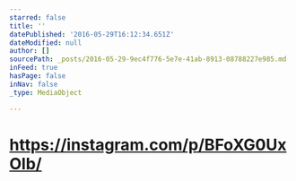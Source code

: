 ```yaml
---
starred: false
title: ''
datePublished: '2016-05-29T16:12:34.651Z'
dateModified: null
author: []
sourcePath: _posts/2016-05-29-9ec4f776-5e7e-41ab-8913-08788227e985.md
inFeed: true
hasPage: false
inNav: false
_type: MediaObject

---
```

# https://instagram.com/p/BFoXG0UxOlb/